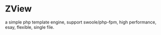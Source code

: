 # ZView
a simple php template engine, support swoole/php-fpm, high performance, esay, flexible, single file.
